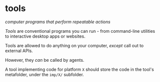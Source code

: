 # tools
*computer programs that perform repeatable actions*

*Tools* are conventional programs you can run - from command-line utilities to interactive desktop apps or websites.

Tools are allowed to do anything on your computer, *except* call out to external APIs.

However, they *can* be called by agents.

A tool implementing code for platform `X` should store the code in the tool's metafolder, under the `imp/X/` subfolder.